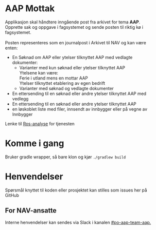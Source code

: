 # AAP Mottak
Applikasjon skal håndtere inngående post fra arkivet for tema **AAP**.</br> 
Opprette sak og oppgave i fagsystemet og sende posten til riktig kø i fagsystemet.  
</br>
Posten representeres som en journalpost i Arkivet til NAV og kan være enten:
- En Søknad om AAP eller ytelser tilknyttet AAP med vedlagte dokumenter:
   - Varianter med kun søknad eller ytelser tilknyttet AAP </br> Ytelsene kan være:</br> Ferie i utland mens en mottar AAP</br> Ytelser tilknyttet etablering av egen bedrift
   - Varianter med søknad og vedlagte dokumenter
- En ettersending til en søknad eller andre ytelser tilknyttet AAP med vedlegg
- En ettersending til en søknad eller andre ytelser tilknyttet AAP   
- en løskoblet liste med filer, innsendt av innbygger eller på vegne av Innbygger

Lenke til [Ros-analyse]() for tjenesten
# Komme i gang
Bruker gradle wrapper, så bare klon og kjør `./gradlew build`

# Henvendelser
Spørsmål knyttet til koden eller prosjektet kan stilles som issues her på GitHub

## For NAV-ansatte
Interne henvendelser kan sendes via Slack i kanalen [#po-aap-team-aap.](https://app.slack.com/client/T5LNAMWNA/C055PS4FV0W)
